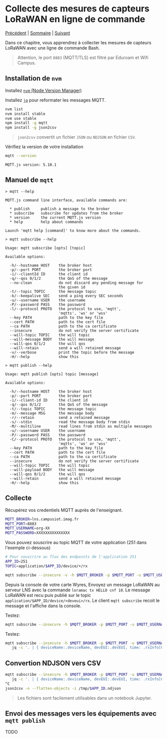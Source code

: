 # Collecte des mesures de capteurs LoRaWAN en ligne de commande

[Précédent](08e.md) | [Sommaire](README.md) |  [Suivant](08g.md)

Dans ce chapitre, vous apprendrez à collecter les mesures de capteurs LoRaWAN avec une ligne de commande Bash.

> Attention, le port `8883` (MQTT/TLS) est filtré par Eduroam et Wifi Campus.

## Installation de `nvm`

Installez [`nvm` (Node Version Manager)](https://github.com/nvm-sh/nvm?tab=readme-ov-file#install--update-script)

Installez [`jq`](https://jqlang.github.io/jq/download/) pour reformater les messages MQTT.

```bash
nvm list
nvm install stable
nvm use stable
npm install -g mqtt
npm install -g json2csv
```

> `json2csv` convertit un fichier `JSON` ou `NDJSON` en fichier `CSV`.

Vérifiez la version de votre installation
```bash
mqtt --version
```
```
MQTT.js version: 5.10.1
```

## Manuel de `mqtt`

```
> mqtt --help
```
```
MQTT.js command line interface, available commands are:

  * publish     publish a message to the broker
  * subscribe   subscribe for updates from the broker
  * version     the current MQTT.js version
  * help        help about commands

Launch 'mqtt help [command]' to know more about the commands.
```
```
> mqtt subscribe --help
```
```
Usage: mqtt subscribe [opts] [topic]

Available options:

  -h/--hostname HOST    the broker host
  -p/--port PORT        the broker port
  -i/--clientId ID      the client id
  -q/--qos 0/1/2        the QoS of the message
  --no-clean            do not discard any pending message for
                        the given id
  -t/--topic TOPIC      the message topic
  -k/--keepalive SEC    send a ping every SEC seconds
  -u/--username USER    the username
  -P/--password PASS    the password
  -l/--protocol PROTO   the protocol to use, 'mqtt',
                        'mqtts', 'ws' or 'wss'
  --key PATH            path to the key file
  --cert PATH           path to the cert file
  --ca PATH             path to the ca certificate
  --insecure            do not verify the server certificate
  --will-topic TOPIC    the will topic
  --will-message BODY   the will message
  --will-qos 0/1/2      the will qos
  --will-retain         send a will retained message
  -v/--verbose          print the topic before the message
  -H/--help             show this
```
```
> mqtt publish --help
```
```
Usage: mqtt publish [opts] topic [message]

Available options:

  -h/--hostname HOST    the broker host
  -p/--port PORT        the broker port
  -i/--client-id ID     the client id
  -q/--qos 0/1/2        the QoS of the message
  -t/--topic TOPIC      the message topic
  -m/--message MSG      the message body
  -r/--retain           send a retained message
  -s/--stdin            read the message body from stdin
  -M/--multiline        read lines from stdin as multiple messages 
  -u/--username USER    the username
  -P/--password PASS    the password
  -C/--protocol PROTO   the protocol to use, 'mqtt',
                        'mqtts', 'ws' or 'wss'
  --key PATH            path to the key file
  --cert PATH           path to the cert file
  --ca PATH             path to the ca certificate
  --insecure            do not verify the server certificate
  --will-topic TOPIC    the will topic
  --will-payload BODY   the will message
  --will-qos 0/1/2      the will qos
  --will-retain         send a will retained message 
  -H/--help             show this

```

## Collecte

Récupérez vos credentiels MQTT auprès de l'enseignant.

```bash
MQTT_BROKER=lns.campusiot.imag.fr
MQTT_PORT=8883
MQTT_USERNAME=org-XX
MQTT_PASSWORD=XXXXXXXXXXXXXXX
```

Vous pouvez souscrire au topic MQTT de votre application (251 dans l'exemple ci-dessous)
```bash
# Pour souscrire au flux des endpoints de l'application 251
APP_ID=251
TOPIC=application/$APP_ID/device/+/rx

mqtt subscribe --insecure -v -h $MQTT_BROKER -p $MQTT_PORT -u $MQTT_USERNAME -P $MQTT_PASSWORD -l mqtts $TOPIC
```

Depuis la console de votre carte Wyres,  Envoyez un message LoRaWAN au serveur LNS avec la commande `loramac tx HELLO cnf 10`. Le message LoRaWAN est recu puis publié sur le topic `application/$APP_ID/device/<deveui>/rx`. Le client `mqtt subscribe` recoit le message et l'affiche dans la console.

Testez:
```bash
mqtt subscribe --insecure -h $MQTT_BROKER -p $MQTT_PORT -u $MQTT_USERNAME -P $MQTT_PASSWORD -l mqtts $TOPIC | jq '.'
```

Testez:
```bash
mqtt subscribe --insecure -h $MQTT_BROKER -p $MQTT_PORT -u $MQTT_USERNAME -P $MQTT_PASSWORD -l mqtts $TOPIC |\
   jq -c '. | { deviceName:.deviceName, devEUI:.devEUI, time: .rxInfo[0].time, object:.object }'

```

## Convertion NDJSON vers CSV

```bash
mqtt subscribe --insecure -h $MQTT_BROKER -p $MQTT_PORT -u $MQTT_USERNAME -P $MQTT_PASSWORD -l mqtts $TOPIC |\
   jq -c '. | { deviceName:.deviceName, devEUI:.devEUI, time: .rxInfo[0].time, object:.object }' > /tmp/$APP_ID.ndjson
^C
json2csv -n --flatten-objects -i /tmp/$APP_ID.ndjson
```

> Les fichiers sont facilement utilisables dans un notebook Jupyter.

## Envoi des messages vers les équipements avec `mqtt publish`

TODO
